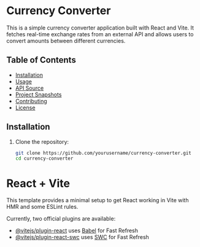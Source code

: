 # Currency Converter

This is a simple currency converter application built with React and Vite. It fetches real-time exchange rates from an external API and allows users to convert amounts between different currencies.

## Table of Contents

- [Installation](#installation)
- [Usage](#usage)
- [API Source](#api-source)
- [Project Snapshots](#project-snapshots)
- [Contributing](#contributing)
- [License](#license)

## Installation

1. Clone the repository:
   ```sh
   git clone https://github.com/yourusername/currency-converter.git
   cd currency-converter

# React + Vite

This template provides a minimal setup to get React working in Vite with HMR and some ESLint rules.

Currently, two official plugins are available:

- [@vitejs/plugin-react](https://github.com/vitejs/vite-plugin-react/blob/main/packages/plugin-react/README.md) uses [Babel](https://babeljs.io/) for Fast Refresh
- [@vitejs/plugin-react-swc](https://github.com/vitejs/vite-plugin-react-swc) uses [SWC](https://swc.rs/) for Fast Refresh
